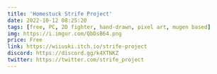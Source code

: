 ```yaml
---
title: 'Homestuck Strife Project'
date: 2022-10-12 08:25:20
tags: [free, PC, 2D fighter, hand-drawn, pixel art, mugen based]
img: https://i.imgur.com/QbDsB64.png
price: Free	
link: https://wiiuski.itch.io/strife-project	
discord: https://discord.gg/k4XTNKZ
twitter: https://twitter.com/strife_project
---
```

